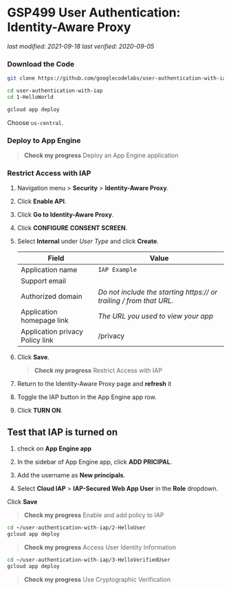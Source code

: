 # GSP499 User Authentication: Identity-Aware Proxy

_last modified: 2021-09-18_
_last verified: 2020-09-05_

### Download the Code

```bash
git clone https://github.com/googlecodelabs/user-authentication-with-iap.git

cd user-authentication-with-iap
cd 1-HelloWorld

gcloud app deploy
```

Choose `us-central`.

### Deploy to App Engine

> **Check my progress**
> Deploy an App Engine application

### Restrict Access with IAP

1. Navigation menu > **Security** > **Identity-Aware Proxy**.
2. Click **Enable API**.
3. Click **Go to Identity-Aware Proxy**.
4. Click **CONFIGURE CONSENT SCREEN**.
5. Select **Internal** under *User Type* and click **Create**.

   | Field       | Value             |
   | ---         | ---               |
   | Application name | `IAP Example`|
   | Support email |                 |
   | Authorized domain | *Do not include the starting https:// or trailing / from that URL.* |
   | Application homepage link | *The URL you used to view your app* |
   | Application privacy Policy link | /privacy |

6. Click **Save**.

   > **Check my progress**
   > Restrict Access with IAP

7. Return to the Identity-Aware Proxy page and **refresh** it
8. Toggle the IAP button in the App Engine app row.
9. Click **TURN ON**.

## Test that IAP is turned on

1. check on **App Engine app**

2. In the sidebar of App Engine app, click **ADD PRICIPAL**.

3. Add the username as **New principals**.

4. Select **Cloud IAP** > **IAP-Secured Web App User** in the **Role** dropdown.

Click **Save**

> **Check my progress**
> Enable and add policy to IAP

```bash
cd ~/user-authentication-with-iap/2-HelloUser
gcloud app deploy
```

> **Check my progress**
> Access User Identity Information

```bash
cd ~/user-authentication-with-iap/3-HelloVerifiedUser
gcloud app deploy
```

> **Check my progress**
> Use Cryptographic Verification


